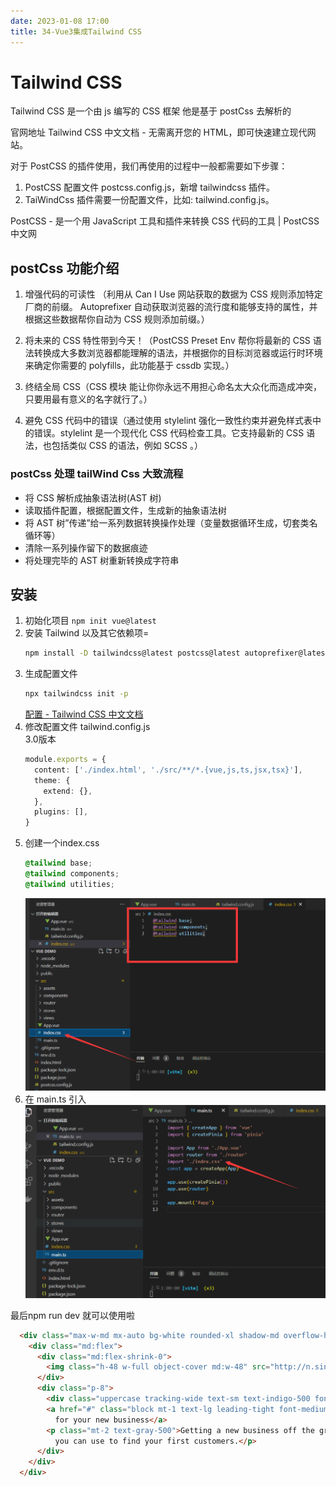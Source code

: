 ```yaml
---
date: 2023-01-08 17:00
title: 34-Vue3集成Tailwind CSS
---
```


# Tailwind CSS

Tailwind CSS 是一个由 js 编写的 CSS 框架 他是基于 postCss 去解析的

官网地址 Tailwind CSS 中文文档 - 无需离开您的 HTML，即可快速建立现代网站。

对于 PostCSS 的插件使用，我们再使用的过程中一般都需要如下步骤：

1. PostCSS 配置文件 postcss.config.js，新增 tailwindcss 插件。
2. TaiWindCss 插件需要一份配置文件，比如: tailwind.config.js。

PostCSS - 是一个用 JavaScript 工具和插件来转换 CSS 代码的工具 | PostCSS 中文网

## postCss 功能介绍

1. 增强代码的可读性 （利用从 Can I Use 网站获取的数据为 CSS 规则添加特定厂商的前缀。 Autoprefixer 自动获取浏览器的流行度和能够支持的属性，并根据这些数据帮你自动为 CSS 规则添加前缀。）

2. 将未来的 CSS 特性带到今天！（PostCSS Preset Env 帮你将最新的 CSS 语法转换成大多数浏览器都能理解的语法，并根据你的目标浏览器或运行时环境来确定你需要的 polyfills，此功能基于 cssdb 实现。）

3. 终结全局 CSS（CSS 模块 能让你你永远不用担心命名太大众化而造成冲突，只要用最有意义的名字就行了。）

4. 避免 CSS 代码中的错误（通过使用 stylelint 强化一致性约束并避免样式表中的错误。stylelint 是一个现代化 CSS 代码检查工具。它支持最新的 CSS 语法，也包括类似 CSS 的语法，例如 SCSS 。）

### postCss 处理 tailWind Css 大致流程

-   将 CSS 解析成抽象语法树(AST 树)
-   读取插件配置，根据配置文件，生成新的抽象语法树
-   将 AST 树”传递”给一系列数据转换操作处理（变量数据循环生成，切套类名循环等）
-   清除一系列操作留下的数据痕迹
-   将处理完毕的 AST 树重新转换成字符串

## 安装

1. 初始化项目
    `npm init vue@latest`
2. 安装 Tailwind 以及其它依赖项=
    ```sh
    npm install -D tailwindcss@latest postcss@latest autoprefixer@latest
    ```
3. 生成配置文件
    ```sh
    npx tailwindcss init -p
    ```
    [配置 - Tailwind CSS 中文文档](https://www.tailwindcss.cn/docs/configuration)
4. 修改配置文件 tailwind.config.js  
    3.0版本
    ```ts
    module.exports = {
      content: ['./index.html', './src/**/*.{vue,js,ts,jsx,tsx}'],
      theme: {
        extend: {},
      },
      plugins: [],
    }
    ```
5. 创建一个index.css
    ```css
    @tailwind base;
    @tailwind components;
    @tailwind utilities;
    ```
    ![](./_images/image-2023-01-08_23-24-18-024-34-Vue3集成Tailwind-CSS.png)
6.  在 main.ts 引入
    ![](./_images/image-2023-01-08_23-26-33-157-34-Vue3集成Tailwind-CSS.png)

最后npm run dev 就可以使用啦

```html
  <div class="max-w-md mx-auto bg-white rounded-xl shadow-md overflow-hidden md:max-w-2xl">
    <div class="md:flex">
      <div class="md:flex-shrink-0">
        <img class="h-48 w-full object-cover md:w-48" src="http://n.sinaimg.cn/translate/20170815/OoVn-fyixtym5144510.jpg" alt="Man looking at item at a store">
      </div>
      <div class="p-8">
        <div class="uppercase tracking-wide text-sm text-indigo-500 font-semibold">Case study</div>
        <a href="#" class="block mt-1 text-lg leading-tight font-medium text-black hover:underline">Finding customers
          for your new business</a>
        <p class="mt-2 text-gray-500">Getting a new business off the ground is a lot of hard work. Here are five ideas
          you can use to find your first customers.</p>
      </div>
    </div>
  </div>
```